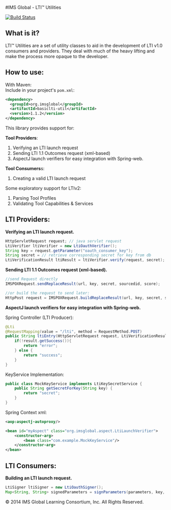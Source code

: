 #IMS Global - LTI™ Utilities

[![Build Status](https://travis-ci.org/pfgray/basiclti-util-java.svg?branch=master)](https://travis-ci.org/pfgray/basiclti-util-java)

What is it?
-----------

LTI™ Utilities are a set of utility classes to aid  in the development
of LTI v1.0 consumers and providers. They deal with much of the heavy lifting
and make the process more opaque to the developer.


How to use:
-----------

With Maven:  
Include in your project's `pom.xml`:

```xml
<dependency>
  <groupId>org.imsglobal</groupId>
  <artifactId>basiclti-util</artifactId>
  <version>1.1.2</version>
</dependency>
```

This library provides support for:

**Tool Providers**:

  1. Verifying an LTI launch request
  2. Sending LTI 1.1 Outcomes request (xml-based)
  3. AspectJ launch verifiers for easy integration with Spring-web.

**Tool Consumers**s:

  1. Creating a valid LTI launch request

Some exploratory support for LTIv2:

  1. Parsing Tool Profiles
  2. Validating Tool Capabilities & Services


LTI Providers:
----

**Verifying an LTI launch request.**

```java
HttpServletRequest request; // java servlet request
LtiVerifier ltiVerifier = new LtiOauthVerifier();
String key = request.getParameter("oauth_consumer_key");
String secret = // retrieve corresponding secret for key from db
LtiVerificationResult ltiResult = ltiVerifier.verify(request, secret);
```

**Sending LTI 1.1 Outcomes request (xml-based).**

```java
//send Request directly
IMSPOXRequest.sendReplaceResult(url, key, secret, sourcedid, score);

//or build the request to send later:
HttpPost request = IMSPOXRequest.buildReplaceResult(url, key, secret, sourcedid, score, true);
```

**AspectJ launch verifiers for easy integration with Spring-web.**

Spring Controller (LTI Producer):
```java
@Lti
@RequestMapping(value = "/lti", method = RequestMethod.POST)
public String ltiEntry(HttpServletRequest request, LtiVerificationResult result) {
    if(!result.getSuccess()){
        return "error";
    } else {
        return "success";
    }
}
```

KeyService Implementation:
```java
public class MockKeyService implements LtiKeySecretService {
    public String getSecretForKey(String key) {
        return "secret";
    }
}
```

Spring Context xml:
```xml
<aop:aspectj-autoproxy/>

<bean id="myAspect" class="org.imsglobal.aspect.LtiLaunchVerifier">
    <constructor-arg>
        <bean class="com.example.MockKeyService"/>
    </constructor-arg>
</bean>
```

LTI Consumers:
----

**Building an LTI launch request.**

```java
LtiSigner ltiSigner = new LtiOauthSigner();
Map<String, String> signedParameters = signParameters(parameters, key, secret, url, "POST");
```


© 2014 IMS Global Learning Consortium, Inc. All Rights Reserved.   
